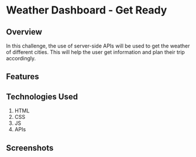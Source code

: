 # Weather Dashboard - Get Ready

## Overview
In this challenge, the use of server-side APIs will be used to get the weather of different cities.
This will help the user get information and plan their trip accordingly.

## Features

## Technologies Used
1. HTML
2. CSS
3. JS
4. APIs

## Screenshots
